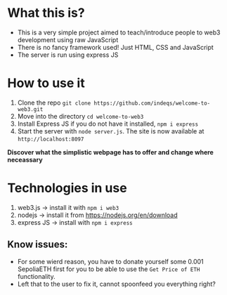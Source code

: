 # What this is?

- This is a very simple project aimed to teach/introduce people to web3 development using raw JavaScript
- There is no fancy framework used! Just HTML, CSS and JavaScript
- The server is run using express JS

# How to use it

1. Clone the repo `git clone https://github.com/indeqs/welcome-to-web3.git`
2. Move into the directory `cd welcome-to-web3`
3. Install Express JS if you do not have it installed, `npm i express`
4. Start the server with `node server.js`. The site is now available at `http://localhost:8097`

**Discover what the simplistic webpage has to offer and change where neceassary**

# Technologies in use
1. web3.js -> install it with `npm i web3`
2. nodejs -> install it from https://nodejs.org/en/download
3. express JS -> install with `npm i express`


## Know issues:
- For some wierd reason, you have to donate yourself some 0.001 SepoliaETH first for you to be able to use the `Get Price of ETH` functionality.
- Left that to the user to fix it, cannot spoonfeed you everything right?
